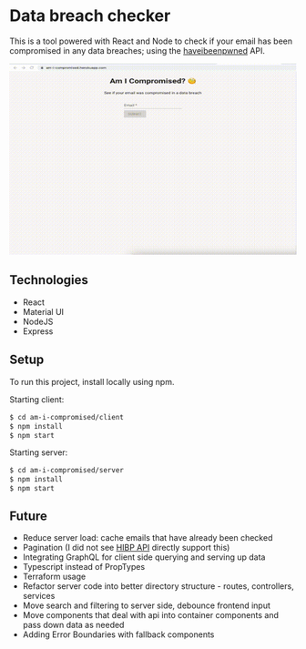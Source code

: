 # Data breach checker
This is a tool powered with React and Node to check if your email has been compromised in any data breaches; using the [haveibeenpwned](https://haveibeenpwned.com/) API.

![Demo Gif](demo.gif)

## Technologies
- React
- Material UI
- NodeJS
- Express

## Setup
To run this project, install locally using npm.

Starting client:
```
$ cd am-i-compromised/client
$ npm install
$ npm start
```
Starting server:
```
$ cd am-i-compromised/server
$ npm install
$ npm start
```

## Future
- Reduce server load: cache emails that have already been checked
- Pagination (I did not see [HIBP API](https://haveibeenpwned.com/API/v3) directly support this)
- Integrating GraphQL for client side querying and serving up data
- Typescript instead of PropTypes
- Terraform usage
- Refactor server code into better directory structure - routes, controllers, services
- Move search and filtering to server side, debounce frontend input
- Move components that deal with api into container components and pass down data as needed
- Adding Error Boundaries with fallback components
